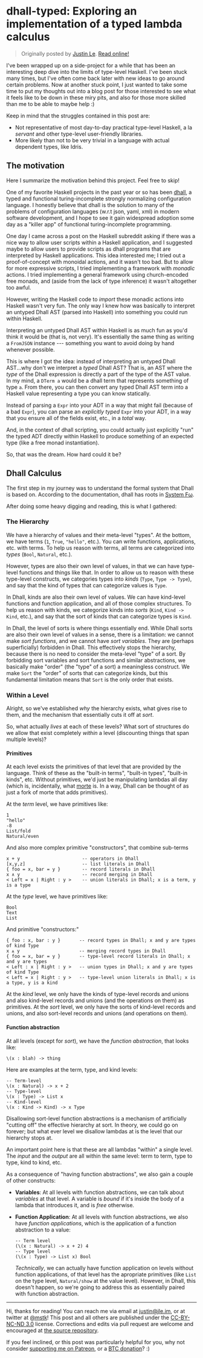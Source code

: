 dhall-typed: Exploring an implementation of a typed lambda calculus
===================================================================

> Originally posted by [Justin Le](https://blog.jle.im/).
> [Read online!](https://blog.jle.im/entry/exploring-typed-lambda-calculus.html)

I've been wrapped up on a side-project for a while that has been an interesting
deep dive into the limits of type-level Haskell. I've been stuck many times, but
I've often come back later with new ideas to go around certain problems. Now at
another stuck point, I just wanted to take some time to put my thoughts out into
a blog post for those interested to see what it feels like to be down in these
miry pits, and also for those more skilled than me to be able to maybe help :)

Keep in mind that the struggles contained in this post are:

-   Not representative of most day-to-day practical type-level Haskell, a la
    *servant* and other type-level user-friendly libraries.
-   More likely than not to be very trivial in a language with actual dependent
    types, like Idris.

The motivation
--------------

Here I summarize the motivation behind this project. Feel free to skip!

One of my favorite Haskell projects in the past year or so has been
[dhall](https://dhall-lang.org/), a typed and functional turing-incomplete
strongly normalizing configuration language. I honestly believe that dhall is
the solution to many of the problems of configuration languages (w.r.t json,
yaml, xml) in modern software development, and I hope to see it gain widespread
adoption some day as a "killer app" of functional turing-incomplete programming.

One day I came across a post on the Haskell subreddit asking if there was a nice
way to allow user scripts within a Haskell application, and I suggested maybe to
allow users to provide scripts as dhall programs that are interpreted by Haskell
applications. This idea interested me; I tried out a proof-of-concept with
monoidal actions, and it wasn't too bad. But to allow for more expressive
scripts, I tried implementing a framework with *monadic* actions. I tried
implementing a general framework using church-encoded free monads, and (aside
from the lack of type inference) it wasn't altogether too awful.

However, writing the Haskell code to *import* these monadic actions into Haskell
wasn't very fun. The only way I knew how was basically to interpret an untyped
Dhall AST (parsed into Haskell) into something you could run within Haskell.

Interpreting an untyped Dhall AST within Haskell is as much fun as you'd think
it would be (that is, not very). It's essentially the same thing as writing a
`FromJSON` instance --- something you want to avoid doing by hand whenever
possible.

This is where I got the idea: instead of interpreting an untyped Dhall AST...why
don't we interpret a *typed* Dhall AST? That is, an AST where the *type* of the
Dhall expression is directly a part of the type of the AST value. In my mind, a
`DTerm a` would be a dhall term that represents something of type `a`. From
there, you can then convert any typed Dhall AST term into a Haskell value
representing a type you can know statically.

Instead of parsing a `Expr` into your ADT in a way that might fail (because of a
bad `Expr`), you can parse an *explicitly typed* `Expr` into your ADT, in a way
that you ensure all of the fields exist, etc., in a *total* way.

And, in the context of dhall scripting, you could actually just explicitly "run"
the typed ADT directly within Haskell to produce something of an expected type
(like a free monad instantiation).

So, that was the dream. How hard could it be?

Dhall Calculus
--------------

The first step in my journey was to understand the formal system that Dhall is
based on. According to the documentation, dhall has roots in [System
Fω](https://en.wikipedia.org/wiki/System_F#System_F.CF.89).

After doing some heavy digging and reading, this is what I gathered:

### The Hierarchy

We have a hierarchy of values and their meta-level "types". At the bottom, we
have terms (`1`, `True`, `"hello"`, etc.). You can write functions,
applications, etc. with terms. To help us reason with terms, all terms are
categorized into *types* (`Bool`, `Natural`, etc.).

However, types are also their own level of values, in that we can have
type-level functions and things like that. In order to allow us to reason with
these type-level constructs, we categories types into *kinds* (`Type`,
`Type -> Type`), and say that the kind of types that can categorize values is
`Type`.

In Dhall, kinds are also their own level of values. We can have kind-level
functions and function application, and all of those complex structures. To help
us reason with kinds, we categorize kinds into *sorts* (`Kind`, `Kind -> Kind`,
etc.), and say that the sort of kinds that can categorize types is `Kind`.

In Dhall, the level of sorts is where things essentially end. While Dhall sorts
are also their own level of values in a sense, there is a limitation: we cannot
make *sort functions*, and we cannot have *sort variables*. They are (perhaps
superficially) forbidden in Dhall. This effectively stops the hierarchy, because
there is no need to consider the meta-level "type" of a sort. By forbidding sort
variables and sort functions and similar abstractions, we basically make "order"
(the "type" of a sort) a meaningless construct. We make `Sort` the "order" of
sorts that can categorize kinds, but this fundamental limitation means that
`Sort` is the only order that exists.

### Within a Level

Alright, so we've established *why* the hierarchy exists, what gives rise to
them, and the mechanism that essentially cuts it off at *sort*.

So, what actually *lives* at each of these levels? What sort of structures do we
allow that exist completely *within* a level (discounting things that span
multiple levels)?

#### Primitives

At each level exists the primitives of that level that are provided by the
language. Think of these as the "built-in terms", "built-in types", "built-in
kinds", etc. Without primitives, we'd just be manipulating lambdas all day
(which is, incidentally, what [morte](http://hackage.haskell.org/package/morte)
is. In a way, Dhall can be thought of as just a fork of morte that adds
primitives).

At the *term* level, we have primitives like:

``` {.dhall}
1
"hello"
-8
List/fold
Natural/even
```

And also more complex primitive "constructors", that combine sub-terms

``` {.dhall}
x + y                       -- operators in Dhall
[x,y,z]                     -- list literals in Dhall
{ foo = x, bar = y }        -- record literals in Dhall
x ∧ y                       -- record merging in Dhall
< Left = x | Right : y >    -- union literals in Dhall; x is a term, y is a type
```

At the *type* level, we have primitives like:

``` {.dhall}
Bool
Text
List
```

And primitive "constructors:"

``` {.dhall}
{ foo : x, bar : y }       -- record types in Dhall; x and y are types of kind Type
x ⩓ y                      -- merging record types in Dhall
{ foo = x, bar = y }       -- type-level record literals in Dhall; x and y are types
< Left : x | Right : y >   -- union types in Dhall; x and y are types of kind Type
< Left = x | Right : y >   -- type-level union literals in Dhall; x is a type, y is a kind
```

At the *kind* level, we only have the kinds of type-level records and unions and
also kind-level records and unions (and the operations on them) as primitives.
At the *sort* level, we only have the sorts of kind-level records and unions,
and also sort-level records and unions (and operations on them).

#### Function abstraction

At all levels (except for *sort*), we have the *function abstraction*, that
looks like:

``` {.dhall}
\(x : blah) -> thing
```

Here are examples at the term, type, and kind levels:

``` {.dhall}
-- Term-level
\(x : Natural) -> x + 2
-- Type-level
\(x : Type) -> List x
-- Kind-level
\(x : Kind -> Kind) -> x Type
```

Disallowing sort-level function abstractions is a mechanism of artificially
"cutting off" the effective hierarchy at sort. In theory, we could go on
forever; but what ever level we disallow lambdas at is the level that our
hierarchy stops at.

An important point here is that these are all lambdas "within" a single level.
The *input* and the *output* are all within the same level: term to term, type
to type, kind to kind, etc.

As a consequence of "having function abstractions", we also gain a couple of
other constructs:

-   **Variables**: At all levels with function abstractions, we can talk about
    *variables* at that level. A variable is *bound* if it's inside the body of
    a lambda that introduces it, and is *free* otherwise.
-   **Function Application**: At all levels with function abstractions, we also
    have *function applications*, which is the application of a function
    abstraction to a value:

    ``` {.dhall}
    -- Term level
    (\(x : Natural) -> x + 2) 4
    -- Type level
    (\(x : Type) -> List x) Bool
    ```

    *Technically*, we can actually have function application on levels without
    function applications, of that level has the apropriate primitives (like
    `List` on the type level, `Natural/show` at the value level). However, in
    Dhall, this doesn't happen, so we're going to address this as essentially
    paired with function abstraction.

--------------------------------------------------------------------------------

Hi, thanks for reading! You can reach me via email at <justin@jle.im>, or at
twitter at [\@mstk](https://twitter.com/mstk)! This post and all others are
published under the [CC-BY-NC-ND
3.0](https://creativecommons.org/licenses/by-nc-nd/3.0/) license. Corrections
and edits via pull request are welcome and encouraged at [the source
repository](https://github.com/mstksg/inCode).

If you feel inclined, or this post was particularly helpful for you, why not
consider [supporting me on Patreon](https://www.patreon.com/justinle/overview),
or a [BTC donation](bitcoin:3D7rmAYgbDnp4gp4rf22THsGt74fNucPDU)? :)
